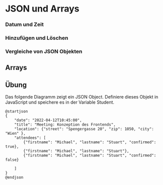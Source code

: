 # JSON und Arrays

### Datum und Zeit

### Hinzufügen und Löschen

### Vergleiche von JSON Objekten

## Arrays

## Übung

Das folgende Diagramm zeigt ein JSON Object. Definiere dieses Objekt in JavaScript
und speichere es in der Variable Student.

```plantuml
@startjson
{
    "date": "2022-04-12T10:45:00",
    "title": "Meeting: Konzeption des Frontends",
    "location": {"street": "Spengergasse 20", "zip": 1050, "city": "Wien" },
    "attendees": [
        {"firstname": "Michael", "lastname": "Stuart", "confirmed": true},
        {"firstname": "Michael", "lastname": "Stuart"},
        {"firstname": "Michael", "lastname": "Stuart", "confirmed": false}

    ]
}
@endjson

```

